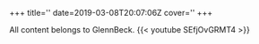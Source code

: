 +++
title=''
date=2019-03-08T20:07:06Z
cover=''
+++

All content belongs to GlennBeck.
{{< youtube SEfjOvGRMT4 >}}
